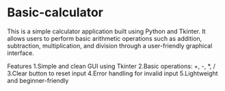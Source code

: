 # Basic-calculator
This is a simple calculator application built using Python and Tkinter. It allows users to perform basic arithmetic operations such as addition, subtraction, multiplication, and division through a user-friendly graphical interface.

Features
1.Simple and clean GUI using Tkinter
2.Basic operations: +, -, *, /
3.Clear button to reset input
4.Error handling for invalid input
5.Lightweight and beginner-friendly
